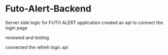 # Futo-Alert-Backend
Server side logic for FUTO ALERT application
created an api to connect the login page

reviewed and testing

connected the refreh logic api


